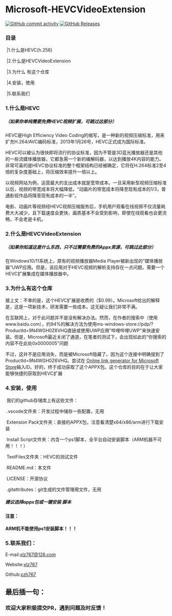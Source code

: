 # Microsoft-HEVCVideoExtension

[![GitHub commit activity](https://img.shields.io/github/commit-activity/m/xzh767/Microsoft-HEVCVideoExtension)](https://github.com/xzh767/Microsoft-HEVCVideoExtension/commits/master)
[![GitHub Releases](https://img.shields.io/github/downloads/xzh767/Microsoft-HEVCVideoExtension/total?logo=github)](https://github.com/xzh767/Microsoft-HEVCVideoExtension/releases)

### 	目录

​	  |1.什么是HEVC(h.256)

​      |2.什么是HEVCVideoExtension

​      |3.为什么 有这个仓库

​      |4.安装，使用

​      |5.联系我们

###     1.什么是HEVC

#####   （如果你单纯需要免费HEVC视频扩展，可跳过这部分）

  HEVC是High Efficiency Video Coding的缩写，是一种新的视频压缩标准，用来扩充H.264/AVC编码标准，2013年1月26号，HEVC正式成为国际标准。

​	HEVC可以被认为很快即将流行的协议标准，因为不管是3D蓝光播放器还是其他的一些流媒体播放器，它都急需一个新的编解码器，以达到播放4K内容的能力。非常可喜的是HEVC协议标准的整个框架结构已经被确定，它将在H.264标准2至4倍的复杂度基础上，将压缩效率提升一倍以上。

  以视频网站为例，运营最大的支出成本就是宽带成本。一旦采用新型视频压缩标准以后，视频的带宽成本将大幅降低，“动画片的带宽成本将降至现有成本的1/3，普通影视作品将降至现有成本的一半”。

  电影、动画片等视频经HEVC视频压缩服务后，手机用户观看在线视频不仅流量耗费大大减少，且下载速度会更快，画质基本不会受到影响，即使在线观看也会更流畅，不会老是卡机。

###    2.什么是HEVCVideoExtension

#####    （如果你知道这是什么东西，只不过需要免费的Appx资源，可跳过此部分）

在Windows10/11系统上，原有的视频播放器Media Player被新出现的”媒体播放器“UWP应用。但是，该应用对于HEVC视频的解析支持存在一点问题。需要一个HEVC扩展集成在媒体播放器中。

###   3.为什么有这个仓库

  接上文：不幸的是，这个HEVC扩展是收费的（$0.99）。Microsoft给出的解释是，这是一项新技术，研发需要一些成本。这无疑让我们非常不满。

  在互联网上，对于此问题并不是没有解决办法。然而，在作者的搜索中（使用www.baidu.com），约94%的解决方法为使用ms-windows-store://pdp/?ProductId=9N4WGH0Z6VHQ直链或使用UWP应用”哔哩哔哩UWP"来快速安装。但是，Microsoft最近关闭了通道，在笔者的测试下，会出现如此的“你搜索的内容不在此处0x0000005"问题

   不过，这并不是应用消失，而是被Microsoft隐藏了。因为这个连接中明确提到了ProductId=9N4WGH0Z6VHQ。尝试在 [Online link generator for Microsoft Store](https://store.rg-adguard.net/)输入ID。好的，终于成功获取了这个APPX包。这个仓库的目的在于让大家能够快捷的获取到HEVC扩展

###   4.安装，使用

​    我们的github存储库上有这些文件：

​    .vscode文件夹：开发过程中储存一些配置，无用

​    Extension Pack文件夹：直接的APPX包，注意看清楚x64/x86/arm进行下载安装

​     Install Script文件夹：内含一个ps1脚本，全平台自动安装脚本（ARM机器不可用！！！）

​    TestFiles文件夹：HEVC的测试文件

​    README.md：本文件

​    LICENSE：开源协议

​    .gitattributes：git生成的文件管理用文件，无用

#####    建议选择appx包或一键安装 脚本

####   注意：

####  ARM机不能使用ps1安装脚本！！！

###  5.联系我们：

E-mail:[xlz767@126.com](mailto://xlz767@126.com)

Website:[xlz767](www.xlz767.cf)

Github:[xzh767](github.com/xzh767)

 ## 最后插一句：
 ### 欢迎大家积极提交PR，遇到问题及时反馈！











